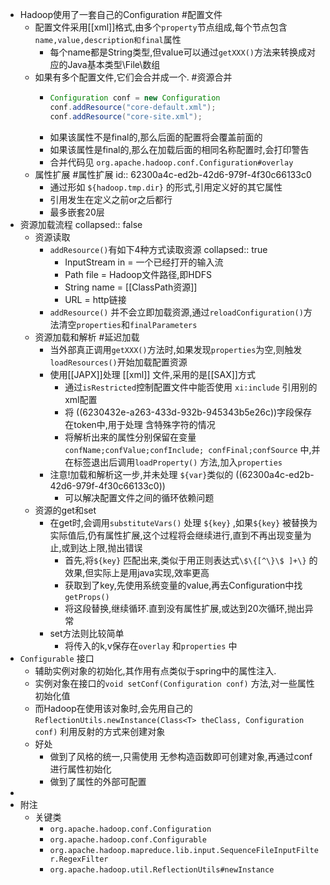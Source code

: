 - Hadoop使用了一套自己的Configuration #配置文件
	- 配置文件采用[[xml]]格式,由多个`property`节点组成,每个节点包含 `name,value,description和final`属性
		- 每个name都是String类型,但value可以通过`getXXX()`方法来转换成对应的Java基本类型\File\数组
	- 如果有多个配置文件,它们会合并成一个. #资源合并
		- ```java
		  Configuration conf = new Configuration
		  conf.addResource("core-default.xml");
		  conf.addResource("core-site.xml");
		  ```
		- 如果该属性不是final的,那么后面的配置将会覆盖前面的
		- 如果该属性是final的,那么在加载后面的相同名称配置时,会打印警告
		- 合并代码见 `org.apache.hadoop.conf.Configuration#overlay`
	- 属性扩展 #属性扩展
	  id:: 62300a4c-ed2b-42d6-979f-4f30c66133c0
		- 通过形如 `${hadoop.tmp.dir}` 的形式,引用定义好的其它属性
		- 引用发生在定义之前or之后都行
		- 最多嵌套20层
- 资源加载流程
  collapsed:: false
	- 资源读取
		- `addResource()`有如下4种方式读取资源
		  collapsed:: true
			- InputStream in = 一个已经打开的输入流
			- Path file = Hadoop文件路径,即HDFS
			- String name = [[ClassPath资源]]
			- URL = http链接
		- `addResource()` 并不会立即加载资源,通过`reloadConfiguration()`方法清空`properties`和`finalParameters`
	- 资源加载和解析 #延迟加载
		- 当外部真正调用`getXXX()`方法时,如果发现`properties`为空,则触发`loadResources()`开始加载配置资源
		- 使用[[JAPX]]处理 [[xml]] 文件,采用的是[[SAX]]方式
			- 通过`isRestricted`控制配置文件中能否使用 `xi:include` 引用别的xml配置
			- 将 ((6230432e-a263-433d-932b-945343b5e26c))字段保存在token中,用于处理 含特殊字符的情况
			- 将解析出来的属性分别保留在变量 `confName;confValue;confInclude; confFinal;confSource` 中,并在标签退出后调用`loadProperty()` 方法,加入`properties`
		- 注意!加载和解析这一步,并未处理 `${var}`类似的 ((62300a4c-ed2b-42d6-979f-4f30c66133c0))
			- 可以解决配置文件之间的循环依赖问题
	- 资源的get和set
		- 在get时,会调用`substituteVars()` 处理 `${key}` ,如果`${key}` 被替换为实际值后,仍有属性扩展,这个过程将会继续进行,直到不再出现变量为止,或到达上限,抛出错误
			- 首先,将`${key}` 匹配出来,类似于用正则表达式`\$\{[^\}\$ ]+\}` 的效果,但实际上是用java实现,效率更高
			- 获取到了key,先使用系统变量的value,再去Configuration中找`getProps()`
			- 将这段替换,继续循环.直到没有属性扩展,或达到20次循环,抛出异常
		- set方法则比较简单
			- 将传入的k,v保存在`overlay` 和`properties` 中
- `Configurable` 接口
	- 辅助实例对象的初始化,其作用有点类似于spring中的属性注入.
	- 实例对象在接口的`void setConf(Configuration conf)` 方法,对一些属性初始化值
	- 而Hadoop在使用该对象时,会先用自己的`ReflectionUtils.newInstance(Class<T> theClass, Configuration conf)` 利用反射的方式来创建对象
	- 好处
		- 做到了风格的统一,只需使用 无参构造函数即可创建对象,再通过conf进行属性初始化
		- 做到了属性的外部可配置
-
- 附注
	- 关键类
		- `org.apache.hadoop.conf.Configuration`
		- `org.apache.hadoop.conf.Configurable`
		- `org.apache.hadoop.mapreduce.lib.input.SequenceFileInputFilter.RegexFilter`
		- `org.apache.hadoop.util.ReflectionUtils#newInstance`